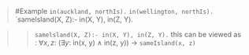 >	#Example 
>	`in(auckland, northIs).`
>	`in(wellington, northIs).`
>	`samelsland(X, Z):- in(X, Y), in(Z, Y).

> >`samelsland(X, Z):- in(X, Y), in(Z, Y).`
> >this can be viewed as :
> > 	$\forall x,z$: ($\exists y$: in(x, y) ∧ in(z, y)) → `sameIsland(x, z)`
